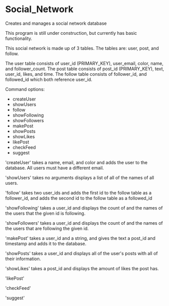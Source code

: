 # Social_Network
Creates and manages a social network database

This program is still under construction, but currently has basic functionality. 

This social network is made up of 3 tables. The tables are: user, post, and follow. 

The user table consists of user_id (PRIMARY_KEY), user_email, color, name, and follower_count.
The post table consists of post_id (PRIMARY_KEY), text, user_id, likes, and time. 
The follow table consists of follower_id, and followed_id which both reference user_id. 

Command options:
  - createUser
  - showUsers
  - follow
  - showFollowing
  - showFollowers
  - makePost
  - showPosts
  - showLikes
  - likePost
  - checkFeed
  - suggest

'createUser' takes a name, email, and color and adds the user to the database. All users must have a different email. 

'showUsers' takes no arguments displays a list of all of the names of all users.

'follow' takes two user_ids and adds the first id to the follow table as a follower_id, and adds the second id to the follow table as a followed_id

'showFollowing' takes a user_id and displays the count of and the names of the users that the given id is following. 

'showFollowers' takes a user_id and displays the count of and the names of the users that are following the given id. 

'makePost' takes a user_id and a string, and gives the text a post_id and timestamp and adds it to the database.

'showPosts' takes a user_id and displays all of the user's posts with all of their information. 

'showLikes' takes a post_id and displays the amount of likes the post has. 

'likePost' 
 
'checkFeed'

'suggest'

